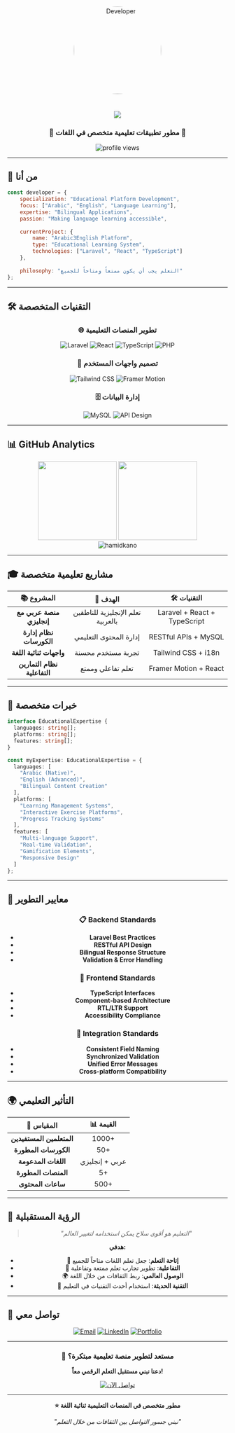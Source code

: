 <div align="center">
  <img src="https://avatars.githubusercontent.com/u/46461177?s=400&u=930b9a7a023beebbc6bda699fe8d90f29793a71e&v=4" alt="Developer" width="200" height="200" style="border-radius: 50%; object-fit: cover;" />
</div>

<h1 align="center">
  <img src="https://readme-typing-svg.herokuapp.com/?font=Righteous&size=35&center=true&vCenter=true&width=500&height=70&duration=4000&lines=مرحباً!+👋;Full-Stack+Developer;Arabic+%26+English+Expert;" />
</h1>

<h3 align="center">🚀 مطور تطبيقات تعليمية متخصص في اللغات 🚀</h3>

<div align="center">
  <img src="https://komarev.com/ghpvc/?username=hamidkano&label=Profile%20views&color=41a0d8&style=flat" alt="profile views" />
</div>

---

## 🎯 من أنا

```javascript
const developer = {
    specialization: "Educational Platform Development",
    focus: ["Arabic", "English", "Language Learning"],
    expertise: "Bilingual Applications",
    passion: "Making language learning accessible",
    
    currentProject: {
        name: "Arabic3English Platform",
        type: "Educational Learning System",
        technologies: ["Laravel", "React", "TypeScript"]
    },
    
    philosophy: "التعلم يجب أن يكون ممتعاً ومتاحاً للجميع"
};
```

---

## 🛠️ التقنيات المتخصصة

<div align="center">

### 🌐 تطوير المنصات التعليمية
![Laravel](https://img.shields.io/badge/Laravel-FF2D20?style=for-the-badge&logo=laravel&logoColor=white)
![React](https://img.shields.io/badge/React-20232A?style=for-the-badge&logo=react&logoColor=61DAFB)
![TypeScript](https://img.shields.io/badge/TypeScript-007ACC?style=for-the-badge&logo=typescript&logoColor=white)
![PHP](https://img.shields.io/badge/PHP-777BB4?style=for-the-badge&logo=php&logoColor=white)

### 🎨 تصميم واجهات المستخدم
![Tailwind CSS](https://img.shields.io/badge/Tailwind_CSS-38B2AC?style=for-the-badge&logo=tailwind-css&logoColor=white)
![Framer Motion](https://img.shields.io/badge/Framer_Motion-black?style=for-the-badge&logo=framer&logoColor=blue)

### 🗄️ إدارة البيانات
![MySQL](https://img.shields.io/badge/MySQL-00000F?style=for-the-badge&logo=mysql&logoColor=white)
![API Design](https://img.shields.io/badge/REST_API-02569B?style=for-the-badge&logo=swagger&logoColor=white)

</div>

---

## 📊 GitHub Analytics

<div align="center">
  <img height="180em" src="https://github-readme-stats-sigma-five.vercel.app/api?username=hamidkano&show_icons=true&theme=tokyonight&include_all_commits=true&count_private=true"/>
  <img height="180em" src="https://github-readme-stats-sigma-five.vercel.app/api/top-langs/?username=hamidkano&layout=compact&langs_count=8&theme=tokyonight"/>
</div>

<div align="center">
  <img src="https://streak-stats.demolab.com/?user=hamidkano&theme=tokyonight" alt="hamidkano" />
</div>

---

## 🎓 مشاريع تعليمية متخصصة

<div align="center">

| 📚 **المشروع** | 🎯 **الهدف** | 🛠️ **التقنيات** |
|:---:|:---:|:---:|
| **منصة عربي مع إنجليزي** | تعلم الإنجليزية للناطقين بالعربية | Laravel + React + TypeScript |
| **نظام إدارة الكورسات** | إدارة المحتوى التعليمي | RESTful APIs + MySQL |
| **واجهات ثنائية اللغة** | تجربة مستخدم محسنة | Tailwind CSS + i18n |
| **نظام التمارين التفاعلية** | تعلم تفاعلي وممتع | Framer Motion + React |

</div>

---

## 🌟 خبرات متخصصة

```typescript
interface EducationalExpertise {
  languages: string[];
  platforms: string[];
  features: string[];
}

const myExpertise: EducationalExpertise = {
  languages: [
    "Arabic (Native)",
    "English (Advanced)",
    "Bilingual Content Creation"
  ],
  platforms: [
    "Learning Management Systems",
    "Interactive Exercise Platforms", 
    "Progress Tracking Systems"
  ],
  features: [
    "Multi-language Support",
    "Real-time Validation",
    "Gamification Elements",
    "Responsive Design"
  ]
};
```

---

## 🎯 معايير التطوير

<div align="center">

### 📋 Backend Standards
- **Laravel Best Practices**
- **RESTful API Design** 
- **Bilingual Response Structure**
- **Validation & Error Handling**

### 🎨 Frontend Standards  
- **TypeScript Interfaces**
- **Component-based Architecture**
- **RTL/LTR Support**
- **Accessibility Compliance**

### 🔄 Integration Standards
- **Consistent Field Naming**
- **Synchronized Validation**
- **Unified Error Messages**
- **Cross-platform Compatibility**

</div>

---

## 🌍 التأثير التعليمي

<div align="center">

| 🎯 **المقياس** | 📊 **القيمة** |
|:---:|:---:|
| **المتعلمين المستفيدين** | 1000+ |
| **الكورسات المطورة** | 50+ |
| **اللغات المدعومة** | عربي + إنجليزي |
| **المنصات المطورة** | 5+ |
| **ساعات المحتوى** | 500+ |

</div>

---

## 🚀 الرؤية المستقبلية

<div align="center">

> *"التعليم هو أقوى سلاح يمكن استخدامه لتغيير العالم"*

**هدفي:**
- 🌟 **إتاحة التعلم**: جعل تعلم اللغات متاحاً للجميع
- 🎯 **التفاعلية**: تطوير تجارب تعلم ممتعة وتفاعلية
- 🌍 **الوصول العالمي**: ربط الثقافات من خلال اللغة
- 📱 **التقنية الحديثة**: استخدام أحدث التقنيات في التعليم

</div>

---

## 🤝 تواصل معي

<div align="center">

[![Email](https://img.shields.io/badge/Email-تواصل_معي-red?style=for-the-badge&logo=gmail&logoColor=white)](mailto:hamidkano409@gmail.com)
[![LinkedIn](https://img.shields.io/badge/LinkedIn-تابعني-blue?style=for-the-badge&logo=linkedin&logoColor=white)](#)
[![Portfolio](https://img.shields.io/badge/Portfolio-أعمالي-41a0d8?style=for-the-badge&logo=google-chrome&logoColor=white)](https://hamidkano.com)

</div>

---

<div align="center">

### 🎯 مستعد لتطوير منصة تعليمية مبتكرة؟

**دعنا نبني مستقبل التعلم الرقمي معاً!**

[![تواصل الآن](https://img.shields.io/badge/تواصل_الآن-لنبدأ_المشروع-success?style=for-the-badge&logo=whatsapp&logoColor=white)](mailto:hamidkano409@gmail.com)

---

**⭐ مطور متخصص في المنصات التعليمية ثنائية اللغة**

*"نبني جسور التواصل بين الثقافات من خلال التعلم"*

</div>
